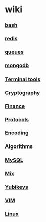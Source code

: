 # wiki

### [bash](bash/index.md)
### [redis](redis/index.md)
### [queues](queues/index.md)
### [mongodb](mongodb/index.md)
### [Terminal tools](terminal_tools/index.md)
### [Cryptography](cryptography/index.md)
### [Finance](finance/index.md)
### [Protocols](protocols/index.md)
### [Encoding](encoding/index.md)
### [Algorithms](algorithms/index.md)
### [MySQL](mySQL/index.md)
### [Mix](mix/index.md)
### [Yubikeys](yubikeys/index.md)
### [VIM](vim/index.md)
### [Linux](linux/index.md)

